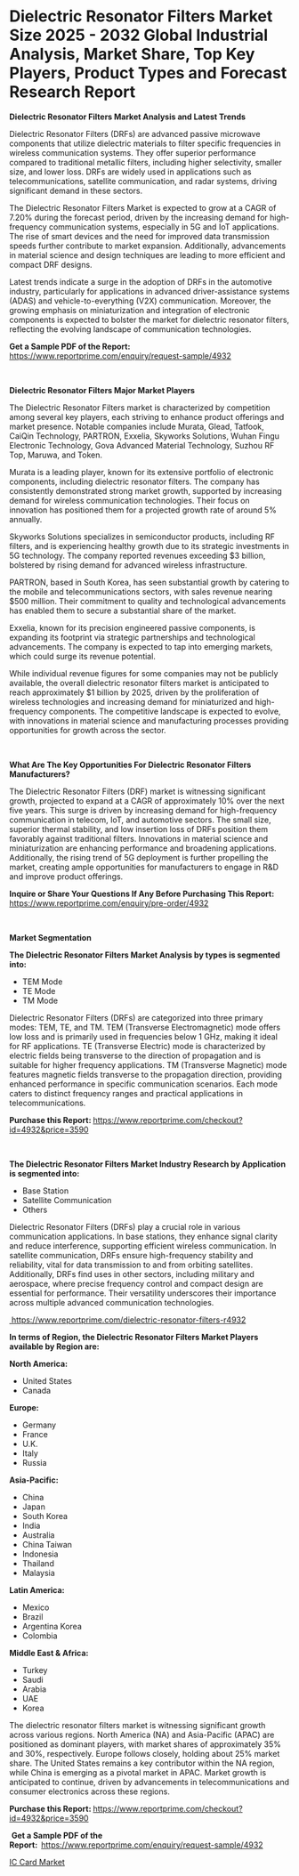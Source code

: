 <p><h1>Dielectric Resonator Filters Market Size 2025 - 2032 Global Industrial Analysis, Market Share, Top Key Players, Product Types and Forecast Research Report</h1></p><p><strong>Dielectric Resonator Filters Market Analysis and Latest Trends</strong></p>
<p><p>Dielectric Resonator Filters (DRFs) are advanced passive microwave components that utilize dielectric materials to filter specific frequencies in wireless communication systems. They offer superior performance compared to traditional metallic filters, including higher selectivity, smaller size, and lower loss. DRFs are widely used in applications such as telecommunications, satellite communication, and radar systems, driving significant demand in these sectors.</p><p>The Dielectric Resonator Filters Market is expected to grow at a CAGR of 7.20% during the forecast period, driven by the increasing demand for high-frequency communication systems, especially in 5G and IoT applications. The rise of smart devices and the need for improved data transmission speeds further contribute to market expansion. Additionally, advancements in material science and design techniques are leading to more efficient and compact DRF designs.</p><p>Latest trends indicate a surge in the adoption of DRFs in the automotive industry, particularly for applications in advanced driver-assistance systems (ADAS) and vehicle-to-everything (V2X) communication. Moreover, the growing emphasis on miniaturization and integration of electronic components is expected to bolster the market for dielectric resonator filters, reflecting the evolving landscape of communication technologies.</p></p>
<p><strong>Get a Sample PDF of the Report:&nbsp;</strong> <a href="https://www.reportprime.com/enquiry/request-sample/4932?utm_campaign=2809&utm_medium=2&utm_source=Github&utm_content=ia&utm_term=19032025&utm_id=dielectric-resonator-filters">https://www.reportprime.com/enquiry/request-sample/4932</a></p>
<p>&nbsp;</p>
<p><strong>Dielectric Resonator Filters Major Market Players</strong></p>
<p><p>The Dielectric Resonator Filters market is characterized by competition among several key players, each striving to enhance product offerings and market presence. Notable companies include Murata, Glead, Tatfook, CaiQin Technology, PARTRON, Exxelia, Skyworks Solutions, Wuhan Fingu Electronic Technology, Gova Advanced Material Technology, Suzhou RF Top, Maruwa, and Token.</p><p>Murata is a leading player, known for its extensive portfolio of electronic components, including dielectric resonator filters. The company has consistently demonstrated strong market growth, supported by increasing demand for wireless communication technologies. Their focus on innovation has positioned them for a projected growth rate of around 5% annually.</p><p>Skyworks Solutions specializes in semiconductor products, including RF filters, and is experiencing healthy growth due to its strategic investments in 5G technology. The company reported revenues exceeding $3 billion, bolstered by rising demand for advanced wireless infrastructure.</p><p>PARTRON, based in South Korea, has seen substantial growth by catering to the mobile and telecommunications sectors, with sales revenue nearing $500 million. Their commitment to quality and technological advancements has enabled them to secure a substantial share of the market.</p><p>Exxelia, known for its precision engineered passive components, is expanding its footprint via strategic partnerships and technological advancements. The company is expected to tap into emerging markets, which could surge its revenue potential.</p><p>While individual revenue figures for some companies may not be publicly available, the overall dielectric resonator filters market is anticipated to reach approximately $1 billion by 2025, driven by the proliferation of wireless technologies and increasing demand for miniaturized and high-frequency components. The competitive landscape is expected to evolve, with innovations in material science and manufacturing processes providing opportunities for growth across the sector.</p></p>
<p>&nbsp;</p>
<p><strong>What Are The Key Opportunities For Dielectric Resonator Filters Manufacturers?</strong></p>
<p><p>The Dielectric Resonator Filters (DRF) market is witnessing significant growth, projected to expand at a CAGR of approximately 10% over the next five years. This surge is driven by increasing demand for high-frequency communication in telecom, IoT, and automotive sectors. The small size, superior thermal stability, and low insertion loss of DRFs position them favorably against traditional filters. Innovations in material science and miniaturization are enhancing performance and broadening applications. Additionally, the rising trend of 5G deployment is further propelling the market, creating ample opportunities for manufacturers to engage in R&D and improve product offerings.</p></p>
<p><strong>Inquire or Share Your Questions If Any Before Purchasing This Report:</strong> <a href="https://www.reportprime.com/enquiry/pre-order/4932?utm_campaign=2809&utm_medium=2&utm_source=Github&utm_content=ia&utm_term=19032025&utm_id=dielectric-resonator-filters">https://www.reportprime.com/enquiry/pre-order/4932</a></p>
<p>&nbsp;</p>
<p><strong>Market Segmentation</strong></p>
<p><strong>The Dielectric Resonator Filters Market Analysis by types is segmented into:</strong></p>
<p><ul><li>TEM Mode</li><li>TE Mode</li><li>TM Mode</li></ul></p>
<p><p>Dielectric Resonator Filters (DRFs) are categorized into three primary modes: TEM, TE, and TM. TEM (Transverse Electromagnetic) mode offers low loss and is primarily used in frequencies below 1 GHz, making it ideal for RF applications. TE (Transverse Electric) mode is characterized by electric fields being transverse to the direction of propagation and is suitable for higher frequency applications. TM (Transverse Magnetic) mode features magnetic fields transverse to the propagation direction, providing enhanced performance in specific communication scenarios. Each mode caters to distinct frequency ranges and practical applications in telecommunications.</p></p>
<p><strong>Purchase this Report:&nbsp;</strong><a href="https://www.reportprime.com/checkout?id=4932&price=3590&utm_campaign=2809&utm_medium=2&utm_source=Github&utm_content=ia&utm_term=19032025&utm_id=dielectric-resonator-filters">https://www.reportprime.com/checkout?id=4932&price=3590</a></p>
<p>&nbsp;</p>
<p><strong>The Dielectric Resonator Filters Market Industry Research by Application is segmented into:</strong></p>
<p><ul><li>Base Station</li><li>Satellite Communication</li><li>Others</li></ul></p>
<p><p>Dielectric Resonator Filters (DRFs) play a crucial role in various communication applications. In base stations, they enhance signal clarity and reduce interference, supporting efficient wireless communication. In satellite communication, DRFs ensure high-frequency stability and reliability, vital for data transmission to and from orbiting satellites. Additionally, DRFs find uses in other sectors, including military and aerospace, where precise frequency control and compact design are essential for performance. Their versatility underscores their importance across multiple advanced communication technologies.</p></p>
<p><a href="https://www.reportprime.com/dielectric-resonator-filters-r4932?utm_campaign=2809&utm_medium=2&utm_source=Github&utm_content=ia&utm_term=19032025&utm_id=dielectric-resonator-filters">&nbsp;https://www.reportprime.com/dielectric-resonator-filters-r4932</a></p>
<p><strong>In terms of Region, the Dielectric Resonator Filters Market Players available by Region are:</strong></p>
<p>
    <p> <strong> North America: </strong>
        <ul>
            <li>United States</li>
            <li>Canada</li>
        </ul>
        </p> 
    <p> <strong> Europe: </strong>
        <ul>
            <li>Germany</li>
            <li>France</li>
            <li>U.K.</li>
            <li>Italy</li>
            <li>Russia</li>
        </ul>
        </p> 
    <p> <strong> Asia-Pacific: </strong>
        <ul>
            <li>China</li>
            <li>Japan</li>
            <li>South Korea</li>
            <li>India</li>
            <li>Australia</li>
            <li>China Taiwan</li>
            <li>Indonesia</li>
            <li>Thailand</li>
            <li>Malaysia</li>
        </ul>
        </p> 
    <p> <strong> Latin America: </strong>
        <ul>
            <li>Mexico</li>
            <li>Brazil</li>
            <li>Argentina Korea</li>
            <li>Colombia</li>
        </ul>
        </p> 
    <p> <strong> Middle East & Africa: </strong>
        <ul>
            <li>Turkey</li>
            <li>Saudi</li>
            <li>Arabia</li>
            <li>UAE</li>
            <li>Korea</li>
        </ul>
    </p>
    </p>
<p><p>The dielectric resonator filters market is witnessing significant growth across various regions. North America (NA) and Asia-Pacific (APAC) are positioned as dominant players, with market shares of approximately 35% and 30%, respectively. Europe follows closely, holding about 25% market share. The United States remains a key contributor within the NA region, while China is emerging as a pivotal market in APAC. Market growth is anticipated to continue, driven by advancements in telecommunications and consumer electronics across these regions.</p></p>
<p><strong>Purchase this Report: </strong><a href="https://www.reportprime.com/checkout?id=4932&price=3590&utm_campaign=2809&utm_medium=2&utm_source=Github&utm_content=ia&utm_term=19032025&utm_id=dielectric-resonator-filters">https://www.reportprime.com/checkout?id=4932&price=3590</a></p>
<p>&nbsp;<strong>Get a Sample PDF of the Report:&nbsp;&nbsp;</strong><a href="https://www.reportprime.com/enquiry/request-sample/4932?utm_campaign=2809&utm_medium=2&utm_source=Github&utm_content=ia&utm_term=19032025&utm_id=dielectric-resonator-filters">https://www.reportprime.com/enquiry/request-sample/4932</a></p>
<p><strong></strong></p>
<p><p><a href="https://github.com/vjorelaclliv/Market-Research-Report-List-1/blob/main/ic-card-market.md?utm_campaign=2809&utm_medium=2&utm_source=Github&utm_content=ia&utm_term=19032025&utm_id=dielectric-resonator-filters">IC Card Market</a></p></p>